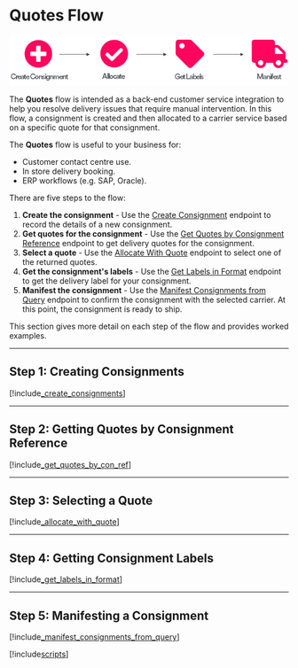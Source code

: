 # Quotes Flow

<p>
   <a href="../../images/Flow1.png" target="_blank" >
      <img src="../../images/Flow1.png" class="noborder"/>
   </a>
</p>

The **Quotes** flow is intended as a back-end customer service integration to help you resolve delivery issues that require manual intervention. In this flow, a consignment is created and then allocated to a carrier service based on a specific quote for that consignment.

The **Quotes** flow is useful to your business for:

* Customer contact centre use. 
* In store delivery booking.
* ERP workflows (e.g. SAP, Oracle).

There are five steps to the flow:

1. **Create the consignment** - Use the [Create Consignment](https://docs.electioapp.com/#/api/CreateConsignment) endpoint to record the details of a new consignment.
2. **Get quotes for the consignment** - Use the [Get Quotes by Consignment Reference](https://docs.electioapp.com/#/api/GetQuotesbyConsignmentReference) endpoint to get delivery quotes for the consignment.
3. **Select a quote** - Use the [Allocate With Quote](https://docs.electioapp.com/#/api/AllocateWithQuote) endpoint to select one of the returned quotes.
4. **Get the consignment's labels** - Use the [Get Labels in Format](https://docs.electioapp.com/#/api/GetLabelsinFormat) endpoint to get the delivery label for your consignment.
5. **Manifest the consignment** - Use the [Manifest Consignments from Query](https://docs.electioapp.com/#/api/ManifestConsignmentsFromQuery) endpoint to confirm the consignment with the selected carrier. At this point, the consignment is ready to ship.
 
This section gives more detail on each step of the flow and provides worked examples. 

---

## Step 1: Creating Consignments

[!include[_create_consignments](../includes/_create_consignments.md)]

---

## Step 2: Getting Quotes by Consignment Reference

[!include[_get_quotes_by_con_ref](../includes/_get_quotes_by_con_ref.md)]

---

## Step 3: Selecting a Quote

[!include[_allocate_with_quote](../includes/_allocate_with_quote.md)]

---

## Step 4: Getting Consignment Labels

[!include[_get_labels_in_format](../includes/_get_labels_in_format.md)]

---

## Step 5: Manifesting a Consignment

[!include[_manifest_consignments_from_query](../includes/_manifest_consignments_from_query.md)]

[!include[scripts](../includes/scripts.md)]
